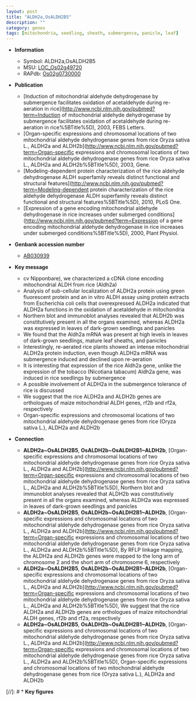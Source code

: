 ```yaml
---
layout: post
title: "ALDH2a,OsALDH2B5"
description: ""
category: genes
tags: [mitochondria, seedling, sheath, submergence, panicle, leaf]
---
```


* **Information**  
    + Symbol: ALDH2a,OsALDH2B5  
    + MSU: [LOC_Os02g49720](http://rice.uga.edu/cgi-bin/ORF_infopage.cgi?orf=LOC_Os02g49720)  
    + RAPdb: [Os02g0730000](https://rapdb.dna.affrc.go.jp/locus/?name=Os02g0730000)  

* **Publication**  
    + [Induction of mitochondrial aldehyde dehydrogenase by submergence facilitates oxidation of acetaldehyde during re-aeration in rice](http://www.ncbi.nlm.nih.gov/pubmed?term=Induction of mitochondrial aldehyde dehydrogenase by submergence facilitates oxidation of acetaldehyde during re-aeration in rice%5BTitle%5D), 2003, FEBS Letters.
    + [Organ-specific expressions and chromosomal locations of two mitochondrial aldehyde dehydrogenase genes from rice Oryza sativa L., ALDH2a and ALDH2b](http://www.ncbi.nlm.nih.gov/pubmed?term=Organ-specific expressions and chromosomal locations of two mitochondrial aldehyde dehydrogenase genes from rice Oryza sativa L., ALDH2a and ALDH2b%5BTitle%5D), 2003, Gene.
    + [Modeling-dependent protein characterization of the rice aldehyde dehydrogenase ALDH superfamily reveals distinct functional and structural features](http://www.ncbi.nlm.nih.gov/pubmed?term=Modeling-dependent protein characterization of the rice aldehyde dehydrogenase ALDH superfamily reveals distinct functional and structural features%5BTitle%5D), 2010, PLoS One.
    + [Expression of a gene encoding mitochondrial aldehyde dehydrogenase in rice increases under submerged conditions](http://www.ncbi.nlm.nih.gov/pubmed?term=Expression of a gene encoding mitochondrial aldehyde dehydrogenase in rice increases under submerged conditions%5BTitle%5D), 2000, Plant Physiol.

* **Genbank accession number**  
    + [AB030939](http://www.ncbi.nlm.nih.gov/nuccore/AB030939)

* **Key message**  
    + cv Nipponbare), we characterized a cDNA clone encoding mitochondrial ALDH from rice (Aldh2a)
    + Analysis of sub-cellular localization of ALDH2a protein using green fluorescent protein and an in vitro ALDH assay using protein extracts from Escherichia coli cells that overexpressed ALDH2a indicated that ALDH2a functions in the oxidation of acetaldehyde in mitochondria
    + Northern blot and immunoblot analyses revealed that ALDH2b was constitutively present in all the organs examined, whereas ALDH2a was expressed in leaves of dark-grown seedlings and panicles
    + We found that the Aldh2a mRNA was present at high levels in leaves of dark-grown seedlings, mature leaf sheaths, and panicles
    + Interestingly, re-aerated rice plants showed an intense mitochondrial ALDH2a protein induction, even though ALDH2a mRNA was submergence induced and declined upon re-aeration
    + It is interesting that expression of the rice Aldh2a gene, unlike the expression of the tobacco (Nicotiana tabacum) Aldh2a gene, was induced in rice seedlings by submergence
    + A possible involvement of ALDH2a in the submergence tolerance of rice is discussed
    + We suggest that the rice ALDH2a and ALDH2b genes are orthologues of maize mitochondrial ALDH genes, rf2b and rf2a, respectively
    + Organ-specific expressions and chromosomal locations of two mitochondrial aldehyde dehydrogenase genes from rice (Oryza sativa L.), ALDH2a and ALDH2b

* **Connection**  
    + __ALDH2a~OsALDH2B5__, __OsALDH2b~OsALDH2B1~ALDH2b__, [Organ-specific expressions and chromosomal locations of two mitochondrial aldehyde dehydrogenase genes from rice Oryza sativa L., ALDH2a and ALDH2b](http://www.ncbi.nlm.nih.gov/pubmed?term=Organ-specific expressions and chromosomal locations of two mitochondrial aldehyde dehydrogenase genes from rice Oryza sativa L., ALDH2a and ALDH2b%5BTitle%5D), Northern blot and immunoblot analyses revealed that ALDH2b was constitutively present in all the organs examined, whereas ALDH2a was expressed in leaves of dark-grown seedlings and panicles
    + __ALDH2a~OsALDH2B5__, __OsALDH2b~OsALDH2B1~ALDH2b__, [Organ-specific expressions and chromosomal locations of two mitochondrial aldehyde dehydrogenase genes from rice Oryza sativa L., ALDH2a and ALDH2b](http://www.ncbi.nlm.nih.gov/pubmed?term=Organ-specific expressions and chromosomal locations of two mitochondrial aldehyde dehydrogenase genes from rice Oryza sativa L., ALDH2a and ALDH2b%5BTitle%5D), By RFLP linkage mapping, the ALDH2a and ALDH2b genes were mapped to the long arm of chromosome 2 and the short arm of chromosome 6, respectively
    + __ALDH2a~OsALDH2B5__, __OsALDH2b~OsALDH2B1~ALDH2b__, [Organ-specific expressions and chromosomal locations of two mitochondrial aldehyde dehydrogenase genes from rice Oryza sativa L., ALDH2a and ALDH2b](http://www.ncbi.nlm.nih.gov/pubmed?term=Organ-specific expressions and chromosomal locations of two mitochondrial aldehyde dehydrogenase genes from rice Oryza sativa L., ALDH2a and ALDH2b%5BTitle%5D), We suggest that the rice ALDH2a and ALDH2b genes are orthologues of maize mitochondrial ALDH genes, rf2b and rf2a, respectively
    + __ALDH2a~OsALDH2B5__, __OsALDH2b~OsALDH2B1~ALDH2b__, [Organ-specific expressions and chromosomal locations of two mitochondrial aldehyde dehydrogenase genes from rice Oryza sativa L., ALDH2a and ALDH2b](http://www.ncbi.nlm.nih.gov/pubmed?term=Organ-specific expressions and chromosomal locations of two mitochondrial aldehyde dehydrogenase genes from rice Oryza sativa L., ALDH2a and ALDH2b%5BTitle%5D), Organ-specific expressions and chromosomal locations of two mitochondrial aldehyde dehydrogenase genes from rice (Oryza sativa L.), ALDH2a and ALDH2b

[//]: # * **Key figures**  


